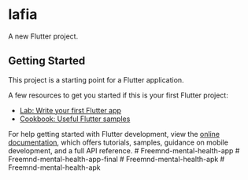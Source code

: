 # lafia

A new Flutter project.

## Getting Started

This project is a starting point for a Flutter application.

A few resources to get you started if this is your first Flutter project:

- [Lab: Write your first Flutter app](https://docs.flutter.dev/get-started/codelab)
- [Cookbook: Useful Flutter samples](https://docs.flutter.dev/cookbook)

For help getting started with Flutter development, view the
[online documentation](https://docs.flutter.dev/), which offers tutorials,
samples, guidance on mobile development, and a full API reference.
#   F r e e m n d - m e n t a l - h e a l t h - a p p  
 #   F r e e m n d - m e n t a l - h e a l t h - a p p - f i n a l  
 #   F r e e m n d - m e n t a l - h e a l t h - a p k  
 #   F r e e m n d - m e n t a l - h e a l t h - a p k  
 